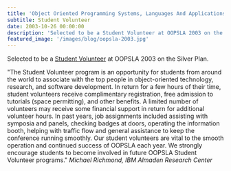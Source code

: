 ```yaml
---
title: 'Object Oriented Programming Systems, Languages And Applications (OOPSLA), Anaheim, CA, USA'
subtitle: Student Volunteer
date: 2003-10-26 00:00:00
description: 'Selected to be a Student Volunteer at OOPSLA 2003 on the Silver Plan.'
featured_image: '/images/blog/oopsla-2003.jpg'
---
```


Selected to be a [Student Volunteer](http://www.oopsla.org/oopsla2003/files/stu.html) at OOPSLA 2003 on the Silver Plan.

"The Student Volunteer program is an opportunity for students from around the world to associate with the top people in object-oriented technology, research, and software development. In return for a few hours of their time, student volunteers receive complimentary registration, free admission to tutorials (space permitting), and other benefits. A limited number of volunteers may receive some financial support in return for additional volunteer hours. In past years, job assignments included assisting with symposia and panels, checking badges at doors, operating the information booth, helping with traffic flow and general assistance to keep the conference running smoothly. Our student volunteers are vital to the smooth operation and continued success of OOPSLA each year. We strongly encourage students to become involved in future OOPSLA Student Volunteer programs." *Michael Richmond, IBM Almaden Research Center*
